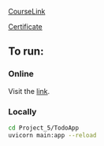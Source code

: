 [CourseLink](https://www.udemy.com/course/fastapi-the-complete-course/)

[Сertificate](https://www.udemy.com/certificate/UC-fb6d595c-1efe-4106-a6ba-e096d76b4cc9/)

## To run:

### Online
Visit the [link](https://fastapi-mz6o.onrender.com/auth/).

### Locally
```bash
cd Project_5/TodoApp
uvicorn main:app --reload
